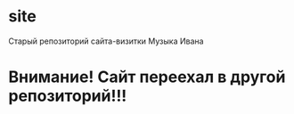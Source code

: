# site
Старый репозиторий сайта-визитки Музыка Ивана
# Внимание! Сайт переехал в другой репозиторий!!!